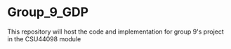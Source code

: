 # Group_9_GDP
This repository will host the code and implementation for group 9's project in the CSU44098 module
